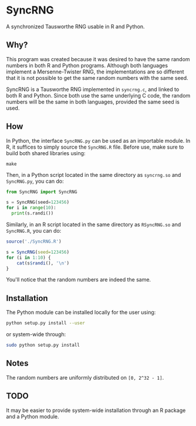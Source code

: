 SyncRNG
=======
A synchronized Tausworthe RNG usable in R and Python.


Why?
----

This program was created because it was desired to have the same random 
numbers in both R and Python programs. Although both languages implement a 
Mersenne-Twister RNG, the implementations are so different that it is not 
possible to get the same random numbers with the same seed.

SyncRNG is a Tausworthe RNG implemented in `syncrng.c`, and linked to both R 
and Python. Since both use the same underlying C code, the random numbers will 
be the same in both languages, provided the same seed is used.

How
---

In Python, the interface `SyncRNG.py` can be used as an importable module. In 
R, it suffices to simply source the `SyncRNG.R` file. Before use, make sure to 
build both shared libraries using:

    make

Then, in a Python script located in the same directory as `syncrng.so` and 
`SyncRNG.py`, you can do:

```python
from SyncRNG import SyncRNG

s = SyncRNG(seed=123456)
for i in range(10):
  print(s.randi())
```

Similarly, in an R script located in the same directory as `RSyncRNG.so` and 
`SyncRNG.R`, you can do:

```R
source('./SyncRNG.R')

s = SyncRNG(seed=123456)
for (i in 1:10) {
	cat(s$randi(), '\n')
}
```

You'll notice that the random numbers are indeed the same.

Installation
------------

The Python module can be installed locally for the user using:

```sh
python setup.py install --user
```
or system-wide through:

```sh
sudo python setup.py install
```

Notes
-----

The random numbers are uniformly distributed on `[0, 2^32 - 1]`.


TODO
----

It may be easier to provide system-wide installation through an R package and 
a Python module.
